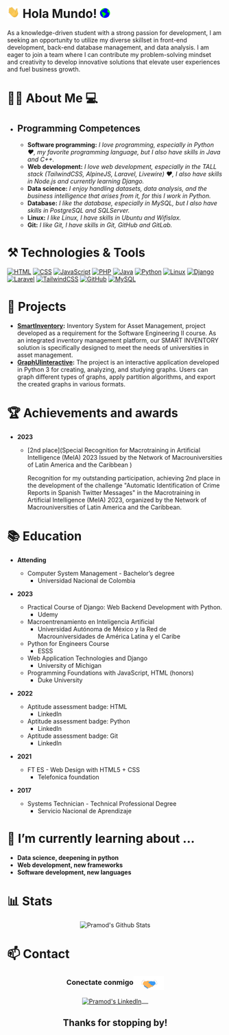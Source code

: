 # <img src="https://github.com/Werffios/NicolasSuarez/blob/109b2341f88f0ae92b137f9f5e5b636d28f8136d/Assets/Hi.gif" width="29px"> Hola Mundo!&nbsp;<img src="https://github.com/Werffios/NicolasSuarez/blob/109b2341f88f0ae92b137f9f5e5b636d28f8136d/Assets/Earth.gif" width="24px">
As a knowledge-driven student with a strong passion for development, I am seeking an opportunity to utilize my diverse skillset in front-end development, back-end database management, and data analysis. I am eager to join a team where I can contribute my problem-solving mindset and creativity to develop innovative solutions that elevate user experiences and fuel business growth.
<br>

# 🙋‍♂️ About Me :computer:
- ## **Programming Competences**
  <img height="200" align="right" src="https://cdn.dribbble.com/users/2131993/screenshots/4948736/media/45dceb640723d72436c427add7966cf8.gif" alt=""/>

  - <b>Software programming:</b> <em> I love programming, especially in Python ❤️, my favorite programming language, but I also have skills in Java and C++. </em>
  - <b>Web development:</b> <em> I love web development, especially in the TALL stack (TailwindCSS, AlpineJS, Laravel, Livewire) ❤️, I also have skills in Node.js and currently learning Django. </em>
  - <b>Data science:</b> <em> I enjoy handling datasets, data analysis, and the business intelligence that arises from it, for this I work in Python. </em>
  - <b>Database:</b> <em> I like the database, especially in MySQL, but I also have skills in PostgreSQL and SQLServer. </em>
  - <b>Linux:</b> <em> I like Linux, I have skills in Ubuntu and Wifislax. </em>
  - <b>Git:</b> <em> I like Git, I have skills in Git, GitHub and GitLab. </em>

# ⚒️ Technologies & Tools

[![HTML](https://www.vectorlogo.zone/logos/w3_html5/w3_html5-ar21.svg)](https://www.w3.org/html/)
[![CSS](https://www.vectorlogo.zone/logos/netlifyapp_watercss/netlifyapp_watercss-ar21.svg)](https://www.w3.org/Style/CSS/)
[![JavaScript](https://www.vectorlogo.zone/logos/javascript/javascript-ar21.svg)](https://www.javascript.com/)
[![PHP](https://www.vectorlogo.zone/logos/php/php-ar21.svg)](https://www.php.net/)
[![Java](https://www.vectorlogo.zone/logos/java/java-ar21.svg)](https://www.java.com/)
[![Python](https://www.vectorlogo.zone/logos/python/python-ar21.svg)](https://www.python.org/)
[![Linux](https://www.vectorlogo.zone/logos/linux/linux-ar21.svg)](https://www.linux.org/)
[![Django](https://www.vectorlogo.zone/logos/djangoproject/djangoproject-ar21.svg)](https://www.djangoproject.com/)
[![Laravel](https://www.vectorlogo.zone/logos/laravel/laravel-ar21.svg)](https://www.laravel.com/)
[![TailwindCSS](https://www.vectorlogo.zone/logos/tailwindcss/tailwindcss-ar21.svg)](https://www.tailwindcss.com/)
[![GitHub](https://www.vectorlogo.zone/logos/github/github-ar21.svg)](https://www.github.com/)
[![MySQL](https://www.vectorlogo.zone/logos/mysql/mysql-ar21.svg)](https://www.mysql.com/)


# 📁 Projects

* **[SmartInventory](https://github.com/Werffios/SmartInventory):** Inventory System for Asset Management, project developed as a requirement for the Software Engineering II course. As an integrated inventory management platform, our SMART INVENTORY solution is specifically designed to meet the needs of universities in asset management.
* **[GraphUIinteractive](https://github.com/Werffios/GraphUIinteractive):** The project is an interactive application developed in Python 3 for creating, analyzing, and studying graphs. Users can graph different types of graphs, apply partition algorithms, and export the created graphs in various formats.

# 🏆 Achievements and awards

* **2023**
    * [2nd place](Special Recognition for Macrotraining in Artificial Intelligence (MeIA) 2023
      Issued by the Network of Macrouniversities of Latin America and the Caribbean )
      
      Recognition for my outstanding participation, achieving 2nd place in the development of the challenge "Automatic Identification of Crime Reports in Spanish Twitter Messages" in the Macrotraining in Artificial Intelligence (MeIA) 2023, organized by the Network of Macrouniversities of Latin America and the Caribbean.


# 📚 Education

* **Attending** 
    * Computer System Management - Bachelor’s degree
        * Universidad Nacional de Colombia
                

* **2023**
    * Practical Course of Django: Web Backend Development with Python.
        * Udemy
    * Macroentrenamiento en Inteligencia Artificial
        * Universidad Autónoma de México y
          la Red de Macrouniversidades de América Latina
          y el Caribe
    * Python for Engineers Course
        * ESSS
    * Web Application Technologies and Django
        * University of Michigan
    * Programming Foundations with JavaScript, HTML (honors)
        * Duke University

* **2022**
    * Aptitude assessment badge: HTML
        * LinkedIn
    * Aptitude assessment badge: Python
        * LinkedIn
    * Aptitude assessment badge: Git
        * LinkedIn

* **2021**
    * FT ES - Web Design with HTML5 + CSS
        * Telefonica foundation

* **2017**
    * Systems Technician - Technical Professional Degree
        * Servicio Nacional de Aprendizaje

# 🌱 I’m currently learning about ...
- **Data science, deepening in python**
- **Web development, new frameworks**
- **Software development, new languages**

# 📊 Stats
<div align="center">
  <img src="https://github-readme-stats.vercel.app/api?username=werffios&&show_icons=true&theme=radical" alt="Pramod's Github Stats">
</div>


# 📫 Contact

<div align="center">
  <h3 align="center">Conectate conmigo<img align="center" src="https://github.com/Werffios/NicolasSuarez/blob/109b2341f88f0ae92b137f9f5e5b636d28f8136d/Assets/Handshake.gif" height="33px" alt=""/></h3> 
</div>
<div align="center">
	<a href="https://www.linkedin.com/in/nicolassuarezrodriguez/" target="blank">
		<img align="center" alt="Pramod's LinkedIn" width="50px" src="https://www.vectorlogo.zone/logos/linkedin/linkedin-icon.svg" /> &nbsp; &nbsp;
	</a>
		<h2> Thanks for stopping by! </h2>
	<br/>
</div>
<!-- <p align="center"><img alt="Profile Hits" src="https://hits.seeyoufarm.com/api/count/incr/badge.svg?url=https%3A%2F%2Fgithub.com%2Fwerffios%2F" /></p> -->

